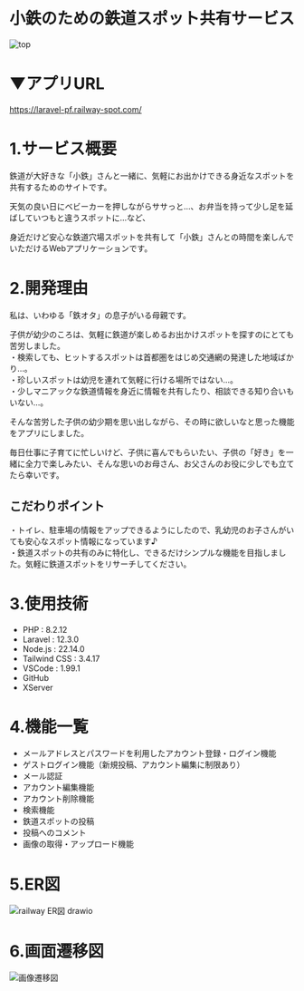 # 小鉄のための鉄道スポット共有サービス
![top](https://github.com/user-attachments/assets/e956dc54-360c-41c6-a5b2-8261cfc6e05c)

# ▼アプリURL
https://laravel-pf.railway-spot.com/

# 1.サービス概要
鉄道が大好きな「小鉄」さんと一緒に、気軽にお出かけできる身近なスポットを共有するためのサイトです。

天気の良い日にベビーカーを押しながらササっと…、お弁当を持って少し足を延ばしていつもと違うスポットに…など、

身近だけど安心な鉄道穴場スポットを共有して「小鉄」さんとの時間を楽しんでいただけるWebアプリケーションです。

# 2.開発理由
私は、いわゆる「鉄オタ」の息子がいる母親です。

子供が幼少のころは、気軽に鉄道が楽しめるお出かけスポットを探すのにとても苦労しました。<br>・検索しても、ヒットするスポットは首都圏をはじめ交通網の発達した地域ばかり…。<br>・珍しいスポットは幼児を連れて気軽に行ける場所ではない…。<br>・少しマニアックな鉄道情報を身近に情報を共有したり、相談できる知り合いもいない…。

そんな苦労した子供の幼少期を思い出しながら、その時に欲しいなと思った機能をアプリにしました。

毎日仕事に子育てに忙しいけど、子供に喜んでもらいたい、子供の「好き」を一緒に全力で楽しみたい、そんな思いのお母さん、お父さんのお役に少しでも立てたら幸いです。

## こだわりポイント
・トイレ、駐車場の情報をアップできるようにしたので、乳幼児のお子さんがいても安心なスポット情報になっています♪<br>
・鉄道スポットの共有のみに特化し、できるだけシンプルな機能を目指しました。気軽に鉄道スポットをリサーチしてください。

# 3.使用技術
* PHP : 8.2.12
* Laravel : 12.3.0
* Node.js : 22.14.0
* Tailwind CSS : 3.4.17
* VSCode : 1.99.1
* GitHub
* XServer

# 4.機能一覧
* メールアドレスとパスワードを利用したアカウント登録・ログイン機能
* ゲストログイン機能（新規投稿、アカウント編集に制限あり）
* メール認証
* アカウント編集機能
* アカウント削除機能
* 検索機能
* 鉄道スポットの投稿
* 投稿へのコメント
* 画像の取得・アップロード機能

# 5.ER図
![railway ER図 drawio](https://github.com/user-attachments/assets/0d422c15-e4b4-4e28-a28e-be7c2ceb45f4)



# 6.画面遷移図
![画像遷移図](https://github.com/user-attachments/assets/5b2ee362-b92d-4083-a474-5b5860566326)





